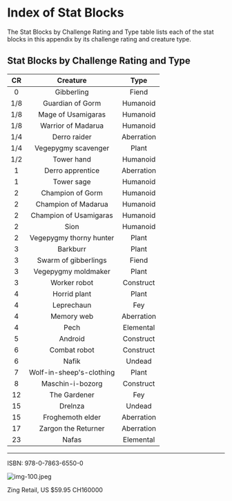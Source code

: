 # Index of Stat Blocks

The Stat Blocks by Challenge Rating and Type table lists each of the stat blocks in this appendix by its challenge rating and creature type.

## Stat Blocks by Challenge Rating and Type

| CR | Creature | Type |
| :--: | :--: | :--: |
| 0 | Gibberling | Fiend |
| $1 / 8$ | Guardian of Gorm | Humanoid |
| $1 / 8$ | Mage of Usamigaras | Humanoid |
| $1 / 8$ | Warrior of Madarua | Humanoid |
| $1 / 4$ | Derro raider | Aberration |
| $1 / 4$ | Vegepygmy scavenger | Plant |
| $1 / 2$ | Tower hand | Humanoid |
| 1 | Derro apprentice | Aberration |
| 1 | Tower sage | Humanoid |
| 2 | Champion of Gorm | Humanoid |
| 2 | Champion of Madarua | Humanoid |
| 2 | Champion of Usamigaras | Humanoid |
| 2 | Sion | Humanoid |
| 2 | Vegepygmy thorny hunter | Plant |
| 3 | Barkburr | Plant |
| 3 | Swarm of gibberlings | Fiend |
| 3 | Vegepygmy moldmaker | Plant |
| 3 | Worker robot | Construct |
| 4 | Horrid plant | Plant |
| 4 | Leprechaun | Fey |
| 4 | Memory web | Aberration |
| 4 | Pech | Elemental |
| 5 | Android | Construct |
| 6 | Combat robot | Construct |
| 6 | Nafik | Undead |
| 7 | Wolf-in-sheep's-clothing | Plant |
| 8 | Maschin-i-bozorg | Construct |
| 12 | The Gardener | Fey |
| 15 | Drelnza | Undead |
| 15 | Froghemoth elder | Aberration |
| 17 | Zargon the Returner | Aberration |
| 23 | Nafas | Elemental |

---

ISBN: 978-0-7863-6550-0

![img-100.jpeg](Quests%20from%20the%20Infinite%20Staircase_img-100.jpeg)

Zing Retail, US $59.95
CH160000